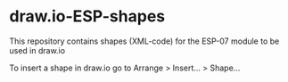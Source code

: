 # draw.io-ESP-shapes
This repository contains shapes (XML-code) for the ESP-07 module to be used in draw.io

To insert a shape in draw.io go to Arrange > Insert... > Shape...

